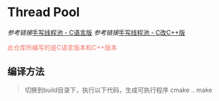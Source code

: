 # Thread Pool
*参考链接*[手写线程池 - C语言版](https://subingwen.cn/linux/threadpool/ "爱编程的大丙")
*参考链接*[手写线程池 - C改C++版](https://subingwen.cn/linux/threadpool-cpp/?highlight=%E7%BA%BF%E7%A8%8B%E6%B1%A0 "爱编程的大丙")

<font style="color: #f47466">此仓库所编写的是C语言版本和C++版本</font>
## 编译方法
> 切换到build目录下，执行以下代码，生成可执行程序
    cmake ..
    make

